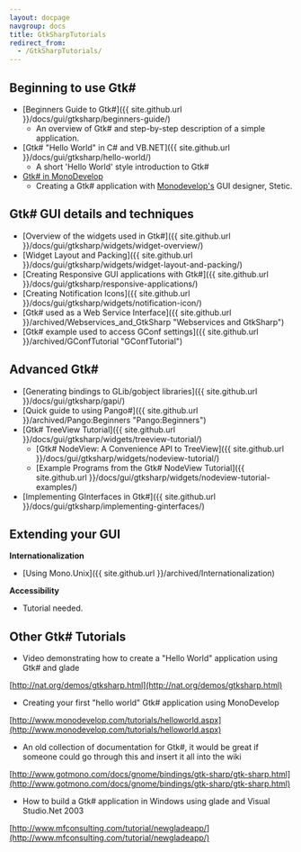 ```yaml
---
layout: docpage
navgroup: docs
title: GtkSharpTutorials
redirect_from:
  - /GtkSharpTutorials/
---
```


Beginning to use Gtk\#
----------------------

-   [Beginners Guide to Gtk\#]({{ site.github.url }}/docs/gui/gtksharp/beginners-guide/)
    -   An overview of Gtk\# and step-by-step description of a simple application.
-   [Gtk\# "Hello World" in C\# and VB.NET]({{ site.github.url }}/docs/gui/gtksharp/hello-world/)
    -   A short 'Hello World' style introduction to Gtk\#
-   [Gtk\# in MonoDevelop](http://www.monodevelop.com/Stetic_GUI_Designer)
    -   Creating a Gtk\# application with [Monodevelop's](http://www.monodevelop.com/Main_Page) GUI designer, Stetic.

Gtk\# GUI details and techniques
--------------------------------

-   [Overview of the widgets used in Gtk\#]({{ site.github.url }}/docs/gui/gtksharp/widgets/widget-overview/)
-   [Widget Layout and Packing]({{ site.github.url }}/docs/gui/gtksharp/widgets/widget-layout-and-packing/)
-   [Creating Responsive GUI applications with Gtk\#]({{ site.github.url }}/docs/gui/gtksharp/responsive-applications/)
-   [Creating Notification Icons]({{ site.github.url }}/docs/gui/gtksharp/widgets/notification-icon/)
-   [Gtk\# used as a Web Service Interface]({{ site.github.url }}/archived/Webservices_and_GtkSharp "Webservices and GtkSharp")
-   [Gtk\# example used to access GConf settings]({{ site.github.url }}/archived/GConfTutorial "GConfTutorial")

Advanced Gtk\#
--------------

-   [Generating bindings to GLib/gobject libraries]({{ site.github.url }}/docs/gui/gtksharp/gapi/)
-   [Quick guide to using Pango\#]({{ site.github.url }}/archived/Pango:Beginners "Pango:Beginners")
-   [Gtk\# TreeView Tutorial]({{ site.github.url }}/docs/gui/gtksharp/widgets/treeview-tutorial/)
    -   [Gtk\# NodeView: A Convenience API to TreeView]({{ site.github.url }}/docs/gui/gtksharp/widgets/nodeview-tutorial/)
    -   [Example Programs from the Gtk\# NodeView Tutorial]({{ site.github.url }}/docs/gui/gtksharp/widgets/nodeview-tutorial-examples/)
-   [Implementing GInterfaces in Gtk\#]({{ site.github.url }}/docs/gui/gtksharp/implementing-ginterfaces/)

Extending your GUI
------------------

**Internationalization**

-   [Using Mono.Unix]({{ site.github.url }}/archived/Internationalization)

**Accessibility**

-   Tutorial needed.

Other Gtk\# Tutorials
---------------------

-   Video demonstrating how to create a "Hello World" application using Gtk\# and glade

[http://nat.org/demos/gtksharp.html](http://nat.org/demos/gtksharp.html)

-   Creating your first "hello world" Gtk\# application using MonoDevelop

[http://www.monodevelop.com/tutorials/helloworld.aspx](http://www.monodevelop.com/tutorials/helloworld.aspx)

-   An old collection of documentation for Gtk\#, it would be great if someone could go through this and insert it all into the wiki

[http://www.gotmono.com/docs/gnome/bindings/gtk-sharp/gtk-sharp.html](http://www.gotmono.com/docs/gnome/bindings/gtk-sharp/gtk-sharp.html)

-   How to build a Gtk\# application in Windows using glade and Visual Studio.Net 2003

[http://www.mfconsulting.com/tutorial/newgladeapp/](http://www.mfconsulting.com/tutorial/newgladeapp/)

